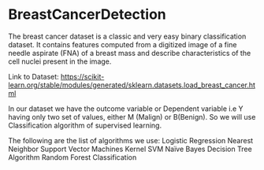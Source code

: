 # BreastCancerDetection

The breast cancer dataset is a classic and very easy binary classification dataset. It contains features computed from a digitized image of a fine needle aspirate (FNA) of a breast mass and describe characteristics of the cell nuclei present in the image.

Link to Dataset: https://scikit-learn.org/stable/modules/generated/sklearn.datasets.load_breast_cancer.html

In our dataset we have the outcome variable or Dependent variable i.e Y having only two set of values, either M (Malign) or B(Benign). So we will use Classification algorithm of supervised learning.

The following are the list of algorithms we use:
Logistic Regression
Nearest Neighbor
Support Vector Machines
Kernel SVM
Naïve Bayes
Decision Tree Algorithm
Random Forest Classification
